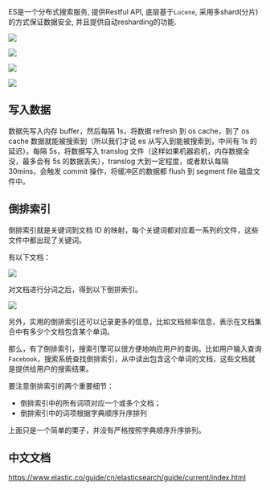 ES是一个分布式搜索服务, 提供Restful API, 底层基于`Lucene`, 采用多shard(分片)的方式保证数据安全, 并且提供自动resharding的功能.

![](https://youpaiyun.zongqilive.cn/image/5e243a942fb38b8c3c78e1fb.jpg)

![](https://youpaiyun.zongqilive.cn/image/5e243aa62fb38b8c3c78e3a0.jpg)

![](https://youpaiyun.zongqilive.cn/image/5e243ae22fb38b8c3c78e872.jpg)

![](https://youpaiyun.zongqilive.cn/image/5e243af22fb38b8c3c78e9ed.jpg)







## 写入数据

数据先写入内存 buffer，然后每隔 1s，将数据 refresh 到 os cache，到了 os cache 数据就能被搜索到（所以我们才说 es 从写入到能被搜索到，中间有 1s 的延迟）。每隔 5s，将数据写入 translog 文件（这样如果机器宕机，内存数据全没，最多会有 5s 的数据丢失），translog 大到一定程度，或者默认每隔 30mins，会触发 commit 操作，将缓冲区的数据都 flush 到 segment file 磁盘文件中。



## 倒排索引

倒排索引就是关键词到文档 ID 的映射，每个关键词都对应着一系列的文件，这些文件中都出现了关键词。

有以下文档：

![](https://youpaiyun.zongqilive.cn/image/006tNc79ly1g3yjvdpj2uj30cu06774g.jpg)

对文档进行分词之后，得到以下倒排索引。

![](https://youpaiyun.zongqilive.cn/image/006tNc79ly1g3yjvoygm6j307a0cdjrg.jpg)

另外，实用的倒排索引还可以记录更多的信息，比如文档频率信息，表示在文档集合中有多少个文档包含某个单词。

那么，有了倒排索引，搜索引擎可以很方便地响应用户的查询。比如用户输入查询 `Facebook`，搜索系统查找倒排索引，从中读出包含这个单词的文档，这些文档就是提供给用户的搜索结果。

要注意倒排索引的两个重要细节：

- 倒排索引中的所有词项对应一个或多个文档；
- 倒排索引中的词项根据字典顺序升序排列

上面只是一个简单的栗子，并没有严格按照字典顺序升序排列。







## 中文文档

https://www.elastic.co/guide/cn/elasticsearch/guide/current/index.html













